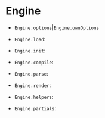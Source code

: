 # Engine


* `Engine.options`|`Engine.ownOptions`
* `Engine.load`:
* `Engine.init`:

* `Engine.compile`:
* `Engine.parse`:
* `Engine.render`:

* `Engine.helpers`:
* `Engine.partials`:

